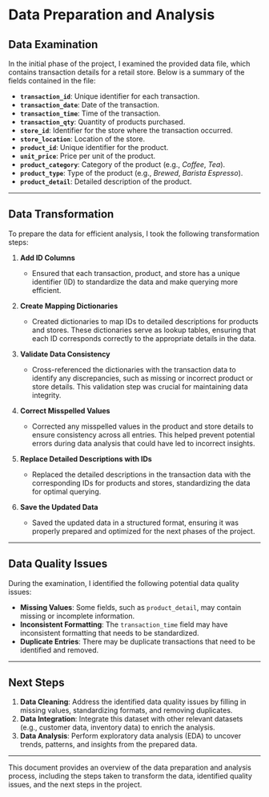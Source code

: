 # Data Preparation and Analysis

## Data Examination

In the initial phase of the project, I examined the provided data file, which contains transaction details for a retail store. Below is a summary of the fields contained in the file:

- **`transaction_id`**: Unique identifier for each transaction.
- **`transaction_date`**: Date of the transaction.
- **`transaction_time`**: Time of the transaction.
- **`transaction_qty`**: Quantity of products purchased.
- **`store_id`**: Identifier for the store where the transaction occurred.
- **`store_location`**: Location of the store.
- **`product_id`**: Unique identifier for the product.
- **`unit_price`**: Price per unit of the product.
- **`product_category`**: Category of the product (e.g., *Coffee*, *Tea*).
- **`product_type`**: Type of the product (e.g., *Brewed*, *Barista Espresso*).
- **`product_detail`**: Detailed description of the product.

---

## Data Transformation

To prepare the data for efficient analysis, I took the following transformation steps:

1. **Add ID Columns**  
   - Ensured that each transaction, product, and store has a unique identifier (ID) to standardize the data and make querying more efficient.

2. **Create Mapping Dictionaries**  
   - Created dictionaries to map IDs to detailed descriptions for products and stores. These dictionaries serve as lookup tables, ensuring that each ID corresponds correctly to the appropriate details in the data.

3. **Validate Data Consistency**  
   - Cross-referenced the dictionaries with the transaction data to identify any discrepancies, such as missing or incorrect product or store details. This validation step was crucial for maintaining data integrity.

4. **Correct Misspelled Values**  
   - Corrected any misspelled values in the product and store details to ensure consistency across all entries. This helped prevent potential errors during data analysis that could have led to incorrect insights.

5. **Replace Detailed Descriptions with IDs**  
   - Replaced the detailed descriptions in the transaction data with the corresponding IDs for products and stores, standardizing the data for optimal querying.

6. **Save the Updated Data**  
   - Saved the updated data in a structured format, ensuring it was properly prepared and optimized for the next phases of the project.

---

## Data Quality Issues

During the examination, I identified the following potential data quality issues:

- **Missing Values**: Some fields, such as `product_detail`, may contain missing or incomplete information.
- **Inconsistent Formatting**: The `transaction_time` field may have inconsistent formatting that needs to be standardized.
- **Duplicate Entries**: There may be duplicate transactions that need to be identified and removed.

---

## Next Steps

1. **Data Cleaning**: Address the identified data quality issues by filling in missing values, standardizing formats, and removing duplicates.
2. **Data Integration**: Integrate this dataset with other relevant datasets (e.g., customer data, inventory data) to enrich the analysis.
3. **Data Analysis**: Perform exploratory data analysis (EDA) to uncover trends, patterns, and insights from the prepared data.

---

This document provides an overview of the data preparation and analysis process, including the steps taken to transform the data, identified quality issues, and the next steps in the project.
